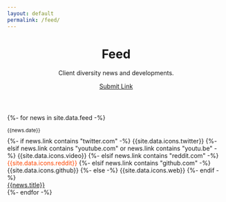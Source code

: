 ```yaml
---
layout: default
permalink: /feed/
---
```



<header class="container py-4 mt-5">
  <div class="text-center">
    <h1 class="display-6 fw-bold mb-3">Feed</h1>
    <p class="col-md-10 col-lg-8 mx-auto lead">
      Client diversity news and developments.
    </p>
    <a href="/contribute/" class="btn btn-outline-dark btn-lg px-4 m-1">Submit Link</a>
  </div>
</header>

<section class="container py-4">
  {%- for news in site.data.feed -%}
    <div class="row justify-content-center">
        <div class="col col-lg-6 col-md-8">
          <div class="card mb-3 rounded-3">
            <div class="card-body">
              <p class="card-subtitle mb-1">
                <small class="text-muted">{{news.date}}</small>
              </p>
              <div class="d-inline me-2" style="margin-top: -0.32rem">
                {%- if news.link contains "twitter.com" -%}
                  <span class="text-primary">{{site.data.icons.twitter}}</span>
                {%- elsif news.link contains "youtube.com" or news.link contains "youtu.be" -%}
                  <span class="text-danger">{{site.data.icons.video}}</span>
                {%- elsif news.link contains "reddit.com" -%}
                  <span style="color: #ff4500;">{{site.data.icons.reddit}}</span>
                {%- elsif news.link contains "github.com" -%}
                  <span class="text-dark">{{site.data.icons.github}}</span>
                {%- else -%}
                  <span class="text-secondary">{{site.data.icons.web}}</span>
                {%- endif -%}
              </div>
              <a href="{{news.link}}" target="_blank" class="text-capitalize">{{news.title}}</a>
            </div>
          </div>
        </div>
    </div>
  {%- endfor -%}
</section>

